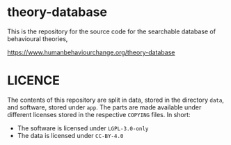 # theory-database
This is the repository for the source code for the searchable database of behavioural theories, 

https://www.humanbehaviourchange.org/theory-database


# LICENCE
The contents of this repository are split in data, stored in the directory `data`, and software, stored under `app`. The parts are made available under different licenses stored in the respective `COPYING` files. In short:
- The software is licensed under `LGPL-3.0-only`
- The data is licensed under `CC-BY-4.0`


